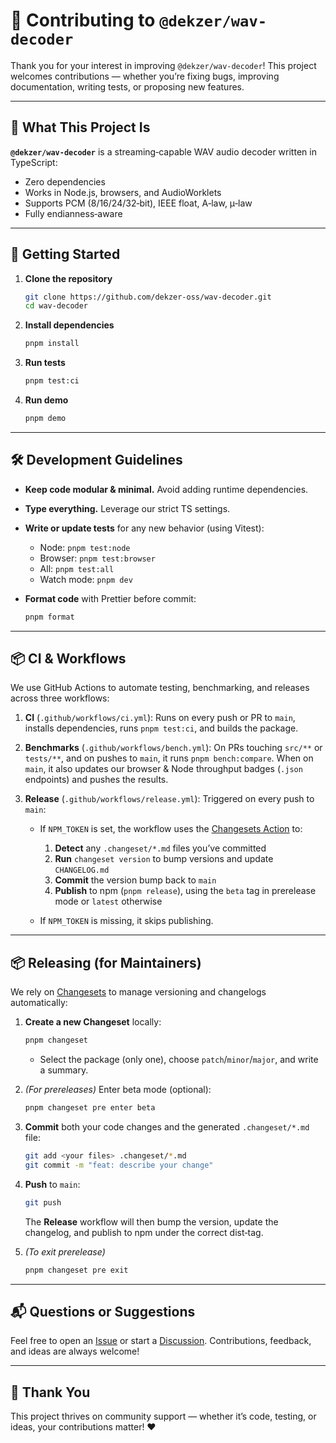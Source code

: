 # 🤝 Contributing to `@dekzer/wav-decoder`

Thank you for your interest in improving `@dekzer/wav-decoder`! This project welcomes contributions — whether you’re fixing bugs, improving documentation, writing tests, or proposing new features.

---

## 🧠 What This Project Is

**`@dekzer/wav-decoder`** is a streaming‑capable WAV audio decoder written in TypeScript:

* Zero dependencies
* Works in Node.js, browsers, and AudioWorklets
* Supports PCM (8/16/24/32‑bit), IEEE float, A‑law, μ‑law
* Fully endianness‑aware

---

## 🚀 Getting Started

1. **Clone the repository**

   ```bash
   git clone https://github.com/dekzer-oss/wav-decoder.git
   cd wav-decoder
   ```

2. **Install dependencies**

   ```bash
   pnpm install
   ```

3. **Run tests**

   ```bash
   pnpm test:ci
   ```

4. **Run demo**

   ```bash
   pnpm demo
   ```

---

## 🛠️ Development Guidelines

* **Keep code modular & minimal.** Avoid adding runtime dependencies.
* **Type everything.** Leverage our strict TS settings.
* **Write or update tests** for any new behavior (using Vitest):

   * Node: `pnpm test:node`
   * Browser: `pnpm test:browser`
   * All: `pnpm test:all`
   * Watch mode: `pnpm dev`
* **Format code** with Prettier before commit:

  ```bash
  pnpm format
  ```

---

## 📦 CI & Workflows

We use GitHub Actions to automate testing, benchmarking, and releases across three workflows:

1. **CI** (`.github/workflows/ci.yml`): Runs on every push or PR to `main`, installs dependencies, runs `pnpm test:ci`, and builds the package.

2. **Benchmarks** (`.github/workflows/bench.yml`): On PRs touching `src/**` or `tests/**`, and on pushes to `main`, it runs `pnpm bench:compare`. When on `main`, it also updates our browser & Node throughput badges (`.json` endpoints) and pushes the results.

3. **Release** (`.github/workflows/release.yml`): Triggered on every push to `main`:

   * If `NPM_TOKEN` is set, the workflow uses the [Changesets Action](https://github.com/changesets/action) to:

      1. **Detect** any `.changeset/*.md` files you’ve committed
      2. **Run** `changeset version` to bump versions and update `CHANGELOG.md`
      3. **Commit** the version bump back to `main`
      4. **Publish** to npm (`pnpm release`), using the `beta` tag in prerelease mode or `latest` otherwise
   * If `NPM_TOKEN` is missing, it skips publishing.

---

## 📦 Releasing (for Maintainers)

We rely on [Changesets](https://github.com/changesets/changesets) to manage versioning and changelogs automatically:

1. **Create a new Changeset** locally:

   ```bash
   pnpm changeset
   ```

   * Select the package (only one), choose `patch`/`minor`/`major`, and write a summary.

2. *(For prereleases)* Enter beta mode (optional):

   ```bash
   pnpm changeset pre enter beta
   ```

3. **Commit** both your code changes and the generated `.changeset/*.md` file:

   ```bash
   git add <your files> .changeset/*.md
   git commit -m "feat: describe your change"
   ```

4. **Push** to `main`:

   ```bash
   git push
   ```

   The **Release** workflow will then bump the version, update the changelog, and publish to npm under the correct dist‑tag.

5. *(To exit prerelease)*

   ```bash
   pnpm changeset pre exit
   ```

---

## 📬 Questions or Suggestions

Feel free to open an [Issue](https://github.com/dekzer-oss/wav-decoder/issues) or start a [Discussion](https://github.com/dekzer-oss/wav-decoder/discussions). Contributions, feedback, and ideas are always welcome!

---

## 🙏 Thank You

This project thrives on community support — whether it’s code, testing, or ideas, your contributions matter! ❤️
